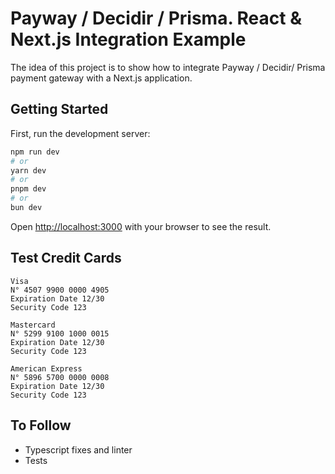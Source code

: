# Payway / Decidir / Prisma. React & Next.js Integration Example

The idea of this project is to show how to integrate Payway / Decidir/ Prisma payment gateway with a Next.js application.


## Getting Started

First, run the development server:

```bash
npm run dev
# or
yarn dev
# or
pnpm dev
# or
bun dev
```

Open [http://localhost:3000](http://localhost:3000) with your browser to see the result.

## Test Credit Cards

```
Visa
N° 4507 9900 0000 4905
Expiration Date 12/30
Security Code 123

Mastercard
N° 5299 9100 1000 0015
Expiration Date 12/30
Security Code 123

American Express
N° 5896 5700 0000 0008
Expiration Date 12/30
Security Code 123
```
## To Follow

- Typescript fixes and linter
- Tests

